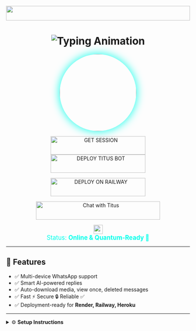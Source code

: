 <!-- Glowing Header -->
<p align="center">
  <img src="https://i.imgur.com/dBaSKWF.gif" height="40" width="100%">
</p>

<h1 align="center">
  <img src="https://readme-typing-svg.herokuapp.com?font=Fira+Code&size=25&duration=3000&color=00FF00&background=000000&center=true&vCenter=true&width=600&lines=⚡+TITUS+BOT+QUANTUM+VERSION;🔥+The+Smartest+WhatsApp+Bot;💻+Crafted+by+Titus+Mutuku;🚀+Next-Gen+Automation+Technology;🌈+Fast+⚡+Secure+🔒+Reliable+✅" alt="Typing Animation">
</h1>

<!-- Profile Image -->
<p align="center">
  <img src="https://files.catbox.moe/c07f3s.jpeg" width="210" height="210" style="border-radius:50%; box-shadow:0 0 25px #00ffea;">
</p>

<!-- Action Buttons -->
<p align="center">
  <a href="https://titus-bot-3.onrender.com" target="_blank" rel="noopener noreferrer">
    <img title="GET SESSION" src="https://img.shields.io/badge/🔑_GET_TITUS_SESSION-000000?style=for-the-badge&logo=whatsapp&logoColor=white&color=skyblue" width="260" height="50"/>
  </a>
  <a href="https://render.com" target="_blank" rel="noopener noreferrer">
    <img title="DEPLOY TITUS BOT" src="https://img.shields.io/badge/🚀_DEPLOY_ON_RENDER-000000?style=for-the-badge&logo=render&logoColor=white&color=61DAFB" width="260" height="50"/>
  </a>
</p>

<p align="center">
  <a href="https://railway.app" target="_blank" rel="noopener noreferrer">
    <img title="DEPLOY ON RAILWAY" src="https://img.shields.io/badge/🚀_DEPLOY_ON_RAILWAY-000000?style=for-the-badge&logo=railway&logoColor=white&color=purple" width="260" height="50"/>
  </a>
</p>

<!-- WhatsApp Contact -->
<p align="center">
  <a href="https://wa.me/254787100498" target="_blank" rel="noopener noreferrer">
    <img src="https://img.shields.io/badge/Chat%20with%20Titus-25d366?style=for-the-badge&logo=whatsapp&logoColor=white" width="340" height="50" alt="Chat with Titus"/>
  </a>
</p>

<!-- Animated Status -->
<p align="center">
  <img src="https://raw.githubusercontent.com/Bwmxmd254/Bwmxmd254/main/assets/statusbar.gif" height="25">
  <br>
  <span style="font-size:1.2em; color:#00ffea;">Status: <b>Online & Quantum-Ready 🚀</b></span>
</p>

---

## 📂 Features
- ✅ Multi-device WhatsApp support  
- ✅ Smart AI-powered replies  
- ✅ Auto-download media, view once, deleted messages  
- ✅ Fast ⚡ Secure 🔒 Reliable ✅  
- ✅ Deployment-ready for **Render, Railway, Heroku**  

---

<details>
<summary>⚙️ <b>Setup Instructions</b></summary>

### 1. Clone Repo
```bash
git clone https://github.com/your-username/Titus-Bot.git
cd Titus-Bot